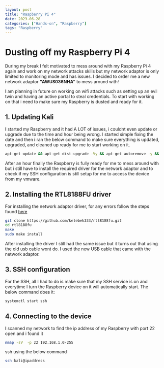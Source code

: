 ```yaml
---
layout: post
title: "Raspberry Pi 4"
date: 2023-06-28 
categories: ["Hands-on", "Raspberry"]
tags: "Raspberry"
---
```

# Dusting off my Raspberry Pi 4

During my break I felt motivated to mess around with my Raspberry Pi 4 again and work on my network attacks skills but my network adaptor is only limited to monitoring mode and has issues. I decided to order me a new network adaptor **"AWUS036NHA"** to mess around with!

I am planning in future on working on wifi attacks such as setting up an evil twin and having an active portal to steal credentials. To start with working on that i need to make sure my Raspberry is dusted and ready for it. 


## 1. Updating Kali 
I started my Raspberry and it had A LOT of issues, i couldnt even update or upgrade due to the time and hour being wrong. I started simple fixing the date and then i ran the below command to make sure everything is updated, upgraded, and cleaned up ready for me to start working on it. 

```bash
apt-get update && apt-get dist-upgrade -Vy && apt-get autoremove -y && apt-get autoclean &&	apt-get clean && reboot
```

After an hour finally the Raspberry is fully ready for me to mess around with but i still have to install the required driver for the network adaptor and to check if my SSH configuration is still setup for me to access the device from my vmware. 

## 2. Installing the RTL8188FU driver 
For installing the network adaptor driver, for any errors follow the steps found [here](https://askubuntu.com/questions/1122095/install-alfa-awus036nha-driver-on-ubuntu-18-04-lts)

```bash
git clone https://github.com/kelebek333/rtl8188fu.git
cd rtl8188fu
make 
sudo make install
```

After installing the driver I still had the same issue but it turns out that using the old usb cable wont do. I used the new USB cable that came with the network adaptor. 

## 3. SSH configuration
For the SSH, all I had to do is make sure that my SSH service is on and everytime I turn the Raspberry device on it will automatically start. The below command does it:
```bash
systemctl start ssh
```

## 4. Connecting to the device
I scanned my network to find the ip address of my Raspberry with port 22 open and i found it 

```bash
nmap -sV  -p 22 192.168.1.0-255
```

ssh using the below command 

```bash 
ssh kali@ipaddress
```

